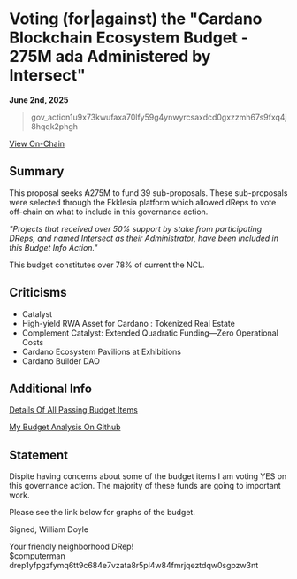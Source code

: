 # Voting (for|against) the "Cardano Blockchain Ecosystem Budget - 275M ada Administered by Intersect"

**June 2nd, 2025**

>  gov_action1u9x73kwufaxa70lfy59g4ynwyrcsaxdcd0gxzzmh67s9fxq4j8hqqk2phgh

[View On-Chain]()

## Summary 

This proposal seeks ₳275M to fund 39 sub-proposals. These sub-proposals were selected through the Ekklesia platform which allowed dReps to vote off-chain on what to include in this governance action. 

*"Projects that received over 50% support by stake from participating DReps, and named Intersect as their Administrator, have been included in this Budget Info Action."*

This budget constitutes over 78% of current the NCL.


## Criticisms

- Catalyst
- High-yield RWA Asset for Cardano : Tokenized Real Estate
- Complement Catalyst: Extended Quadratic Funding—Zero Operational Costs
- Cardano Ecosystem Pavilions at Exhibitions
- Cardano Builder DAO

## Additional Info

[Details Of All Passing Budget Items](https://2025budget.intersectmbo.org/ballots/680d1b63565577986442d123/proposals?thresholdReached=true)

[My Budget Analysis On Github](https://github.com/willpiam/intersect_budget_analysis)

## Statement

Dispite having concerns about some of the budget items I am voting YES on this governance action. The majority of these funds are going to important work.  

Please see the link below for graphs of the budget. 






Signed,
William Doyle

Your friendly neighborhood DRep! <br>
$computerman <br>
drep1yfpgzfymq6tt9c684e7vzata8r5pl4w84fmrjqeztdqw0sgpzw3nt